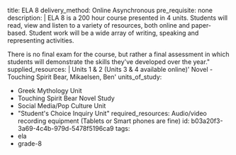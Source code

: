 title: ELA 8
delivery_method: Online Asynchronous
pre_requisite: none
description: |
  ELA 8 is a 200 hour course presented in 4 units. Students will read, view and listen to a variety of resources, both online and paper-based. Student work will be a wide array of writing, speaking and
  representing activities.
  
  There is no final exam for the course, but rather a final assessment in which students will demonstrate the skills they've developed over the year."
supplied_resources: |
  Units 1 & 2 (Units 3 & 4 available online)'
  Novel - Touching Spirit Bear, Mikaelsen, Ben'
units_of_study:
  - Greek Mythology Unit
  - Touching Spirit Bear Novel Study
  - Social Media/Pop Culture Unit
  - "Student's Choice Inquiry Unit"
required_resources: Audio/video recording equipment (Tablets or Smart phones are fine)
id: b03a20f3-3a69-4c4b-979d-5478f5196ca9
tags:
  - ela
  - grade-8
